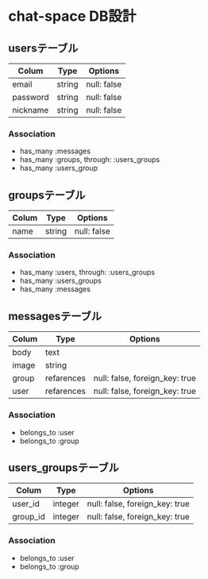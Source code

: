 # chat-space DB設計

## usersテーブル

|Colum|Type|Options|
|-----|----|-------|
|email|string|null: false|
|password|string|null: false|
|nickname|string|null: false|

### Association
- has_many :messages
- has_many :groups, through: :users_groups
- has_many :users_group

## groupsテーブル

|Colum|Type|Options|
|-----|----|-------|
|name|string|null: false|

### Association
- has_many :users, through: :users_groups
- has_many :users_groups
- has_many :messages


## messagesテーブル

|Colum|Type|Options|
|-----|----|-------|
|body|text|
|image|string|
|group|refarences|null: false, foreign_key: true|
|user|refarences|null: false, foreign_key: true|

### Association
- belongs_to :user
- belongs_to :group


## users_groupsテーブル

|Colum|Type|Options|
|-----|----|-------|
|user_id|integer|null: false, foreign_key: true|
|group_id|integer|null: false, foreign_key: true|

### Association
- belongs_to :user
- belongs_to :group

